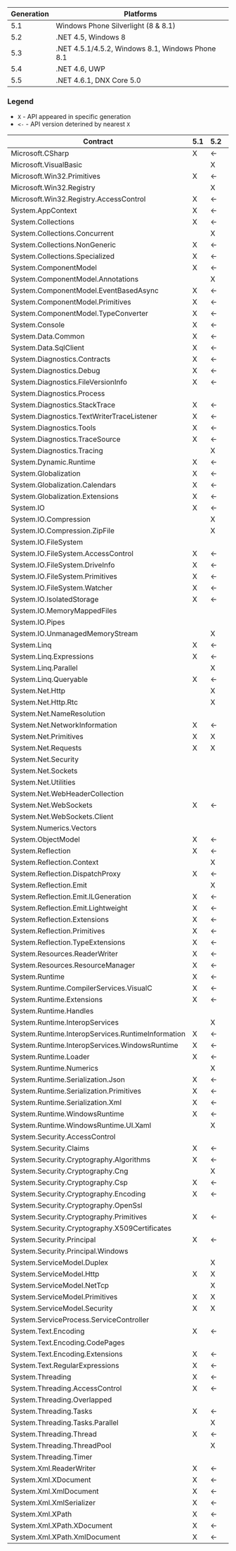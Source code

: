 | Generation | Platforms |
| ---------- | --------- |
| 5.1 | Windows Phone Silverlight (8 & 8.1)|
| 5.2 | .NET 4.5, Windows 8 |
| 5.3 | .NET 4.5.1/4.5.2, Windows 8.1, Windows Phone 8.1 |
| 5.4 | .NET 4.6, UWP |
| 5.5 | .NET 4.6.1, DNX Core 5.0  |

### Legend 
- `X` - API appeared in specific generation
- `<-` - API version deterined by nearest `X`


| Contract | 5.1 | 5.2 | 5.3 | 5.4 | 5.5 |
| -------- | --- | --- | --- | --- | --- |
| Microsoft.CSharp | X | <- | <- | <- | <- |
| Microsoft.VisualBasic |  | X | <- | <- | <- |
| Microsoft.Win32.Primitives | X | <- | <- | <- | <- |
| Microsoft.Win32.Registry |  | X | <- | <- | <- |
| Microsoft.Win32.Registry.AccessControl | X | <- | <- | <- | <- |
| System.AppContext | X | <- | <- | <- | <- |
| System.Collections | X | <- | <- | X | <- |
| System.Collections.Concurrent |  | X | <- | X | <- |
| System.Collections.NonGeneric | X | <- | <- | <- | <- |
| System.Collections.Specialized | X | <- | <- | <- | <- |
| System.ComponentModel | X | <- | <- | <- | <- |
| System.ComponentModel.Annotations |  | X | <- | X | <- |
| System.ComponentModel.EventBasedAsync | X | <- | <- | X | <- |
| System.ComponentModel.Primitives | X | <- | <- | <- | <- |
| System.ComponentModel.TypeConverter | X | <- | <- | <- | <- |
| System.Console | X | <- | <- | <- | <- |
| System.Data.Common | X | <- | <- | <- | <- |
| System.Data.SqlClient | X | <- | <- | <- | <- |
| System.Diagnostics.Contracts | X | <- | <- | <- | <- |
| System.Diagnostics.Debug | X | <- | <- | X | <- |
| System.Diagnostics.FileVersionInfo | X | <- | <- | <- | <- |
| System.Diagnostics.Process |  |  |  | X | X |
| System.Diagnostics.StackTrace | X | <- | <- | <- | <- |
| System.Diagnostics.TextWriterTraceListener | X | <- | <- | <- | <- |
| System.Diagnostics.Tools | X | <- | <- | <- | <- |
| System.Diagnostics.TraceSource | X | <- | <- | <- | <- |
| System.Diagnostics.Tracing |  | X | X | X | <- |
| System.Dynamic.Runtime | X | <- | <- | X | <- |
| System.Globalization | X | <- | <- | X | <- |
| System.Globalization.Calendars | X | <- | <- | <- | <- |
| System.Globalization.Extensions | X | <- | <- | <- | <- |
| System.IO | X | <- | <- | X | <- |
| System.IO.Compression |  | X | <- | <- | <- |
| System.IO.Compression.ZipFile |  | X | <- | <- | <- |
| System.IO.FileSystem |  |  |  | X | <- |
| System.IO.FileSystem.AccessControl | X | <- | <- | <- | <- |
| System.IO.FileSystem.DriveInfo | X | <- | <- | <- | <- |
| System.IO.FileSystem.Primitives | X | <- | <- | <- | <- |
| System.IO.FileSystem.Watcher | X | <- | <- | <- | <- |
| System.IO.IsolatedStorage | X | <- | <- | <- | <- |
| System.IO.MemoryMappedFiles |  |  |  | X | <- |
| System.IO.Pipes |  |  |  | X | <- |
| System.IO.UnmanagedMemoryStream |  | X | <- | <- | <- |
| System.Linq | X | <- | <- | <- | <- |
| System.Linq.Expressions | X | <- | <- | X | <- |
| System.Linq.Parallel |  | X | <- | <- | <- |
| System.Linq.Queryable | X | <- | <- | <- | <- |
| System.Net.Http |  | X | <- | <- | <- |
| System.Net.Http.Rtc |  | X | <- | <- | <- |
| System.Net.NameResolution |  |  |  | X | <- |
| System.Net.NetworkInformation | X | <- | <- | <- | X |
| System.Net.Primitives | X | X | <- | X | <- |
| System.Net.Requests | X | X | <- | X | <- |
| System.Net.Security |  |  |  | X | <- |
| System.Net.Sockets |  |  |  | X | X |
| System.Net.Utilities |  |  |  | X | <- |
| System.Net.WebHeaderCollection |  |  |  | X | <- |
| System.Net.WebSockets | X | <- | <- | <- | <- |
| System.Net.WebSockets.Client |  |  |  | X | <- |
| System.Numerics.Vectors |  |  |  | X | <- |
| System.ObjectModel | X | <- | <- | X | <- |
| System.Reflection | X | <- | <- | X | X |
| System.Reflection.Context |  | X | <- | <- | <- |
| System.Reflection.DispatchProxy | X | <- | <- | <- | <- |
| System.Reflection.Emit |  | X | <- | <- | <- |
| System.Reflection.Emit.ILGeneration | X | <- | <- | <- | <- |
| System.Reflection.Emit.Lightweight | X | <- | <- | <- | <- |
| System.Reflection.Extensions | X | <- | <- | <- | <- |
| System.Reflection.Primitives | X | <- | <- | <- | <- |
| System.Reflection.TypeExtensions | X | <- | <- | <- | <- |
| System.Resources.ReaderWriter | X | <- | <- | <- | <- |
| System.Resources.ResourceManager | X | <- | <- | <- | <- |
| System.Runtime | X | <- | X | X | <- |
| System.Runtime.CompilerServices.VisualC | X | <- | <- | <- | <- |
| System.Runtime.Extensions | X | <- | <- | X | <- |
| System.Runtime.Handles |  |  |  | X | <- |
| System.Runtime.InteropServices |  | X | X | X | <- |
| System.Runtime.InteropServices.RuntimeInformation | X | <- | <- | <- | <- |
| System.Runtime.InteropServices.WindowsRuntime | X | <- | <- | <- | <- |
| System.Runtime.Loader | X | <- | <- | <- | <- |
| System.Runtime.Numerics |  | X | <- | <- | <- |
| System.Runtime.Serialization.Json | X | <- | <- | <- | <- |
| System.Runtime.Serialization.Primitives | X | <- | <- | X | <- |
| System.Runtime.Serialization.Xml | X | <- | <- | X | <- |
| System.Runtime.WindowsRuntime | X | <- | X | <- | <- |
| System.Runtime.WindowsRuntime.UI.Xaml |  | X | <- | <- | <- |
| System.Security.AccessControl |  |  |  | X | <- |
| System.Security.Claims | X | <- | <- | <- | <- |
| System.Security.Cryptography.Algorithms | X | <- | <- | <- | <- |
| System.Security.Cryptography.Cng |  | X | <- | <- | <- |
| System.Security.Cryptography.Csp | X | <- | <- | <- | <- |
| System.Security.Cryptography.Encoding | X | <- | <- | <- | <- |
| System.Security.Cryptography.OpenSsl |  |  |  | X | <- |
| System.Security.Cryptography.Primitives | X | <- | <- | <- | <- |
| System.Security.Cryptography.X509Certificates |  |  |  | X | <- |
| System.Security.Principal | X | <- | <- | <- | <- |
| System.Security.Principal.Windows |  |  |  | X | <- |
| System.ServiceModel.Duplex |  | X | <- | <- | <- |
| System.ServiceModel.Http | X | X | <- | X | <- |
| System.ServiceModel.NetTcp |  | X | <- | X | <- |
| System.ServiceModel.Primitives | X | X | <- | X | <- |
| System.ServiceModel.Security | X | X | <- | <- | <- |
| System.ServiceProcess.ServiceController |  |  |  | X | <- |
| System.Text.Encoding | X | <- | <- | X | <- |
| System.Text.Encoding.CodePages |  |  |  | X | <- |
| System.Text.Encoding.Extensions | X | <- | <- | X | <- |
| System.Text.RegularExpressions | X | <- | <- | X | <- |
| System.Threading | X | <- | <- | X | <- |
| System.Threading.AccessControl | X | <- | <- | <- | <- |
| System.Threading.Overlapped |  |  |  | X | <- |
| System.Threading.Tasks | X | <- | <- | X | <- |
| System.Threading.Tasks.Parallel |  | X | <- | <- | <- |
| System.Threading.Thread | X | <- | <- | <- | <- |
| System.Threading.ThreadPool |  | X | <- | <- | <- |
| System.Threading.Timer |  |  | X | <- | <- |
| System.Xml.ReaderWriter | X | <- | <- | X | <- |
| System.Xml.XDocument | X | <- | <- | X | <- |
| System.Xml.XmlDocument | X | <- | <- | <- | <- |
| System.Xml.XmlSerializer | X | <- | <- | X | <- |
| System.Xml.XPath | X | <- | <- | <- | <- |
| System.Xml.XPath.XDocument | X | <- | <- | <- | <- |
| System.Xml.XPath.XmlDocument | X | <- | <- | <- | <- |
